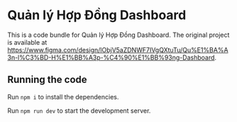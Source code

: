 
  # Quản lý Hợp Đồng Dashboard

  This is a code bundle for Quản lý Hợp Đồng Dashboard. The original project is available at https://www.figma.com/design/lObjV5aZDNWF7IVgQXtuTu/Qu%E1%BA%A3n-l%C3%BD-H%E1%BB%A3p-%C4%90%E1%BB%93ng-Dashboard.

  ## Running the code

  Run `npm i` to install the dependencies.

  Run `npm run dev` to start the development server.
  